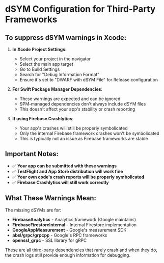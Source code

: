 # dSYM Configuration for Third-Party Frameworks

## To suppress dSYM warnings in Xcode:

1. **In Xcode Project Settings:**
   - Select your project in the navigator
   - Select the main app target
   - Go to Build Settings
   - Search for "Debug Information Format"
   - Ensure it's set to "DWARF with dSYM File" for Release configuration

2. **For Swift Package Manager Dependencies:**
   - These warnings are expected and can be ignored
   - SPM-managed dependencies don't always include dSYM files
   - This doesn't affect your app's stability or crash reporting

3. **If using Firebase Crashlytics:**
   - Your app's crashes will still be properly symbolicated
   - Only the internal Firebase framework crashes won't be symbolicated
   - This is typically not an issue as Firebase frameworks are stable

## Important Notes:

- ✅ **Your app can be submitted with these warnings**
- ✅ **TestFlight and App Store distribution will work fine**
- ✅ **Your own code's crash reports will be properly symbolicated**
- ✅ **Firebase Crashlytics will still work correctly**

## What These Warnings Mean:

The missing dSYMs are for:
- **FirebaseAnalytics** - Analytics framework (Google maintains)
- **FirebaseFirestoreInternal** - Internal Firestore implementation
- **GoogleAppMeasurement** - Google's measurement SDK
- **absl/grpc/grpcpp** - Google's RPC frameworks
- **openssl_grpc** - SSL library for gRPC

These are all third-party dependencies that rarely crash and when they do, the crash logs still provide enough information for debugging.